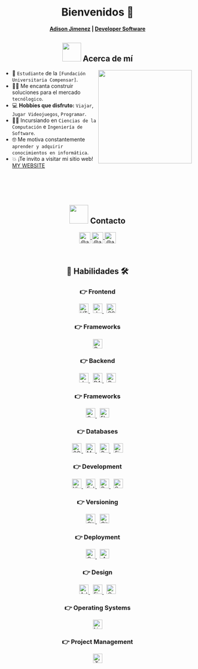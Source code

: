 <h1 align="center">Bienvenidos 👋</h1>
<h4 align="center" style="margin-top: 5; margin-bottom: 10px;">
  <a href="https://www.adisonjimenez.net/" target="blank">Adison Jimenez</a> |
  <a href="https://www.engsoft.app/" target="blank">Developer Software</a>
</h4>

## <div align="center"><picture><img src="https://github.com/7oSkaaa/7oSkaaa/blob/main/Images/about_me.gif?raw=true" width="50px"></picture> Acerca de mí</div>

<picture> <img align="right" src="https://github.com/7oSkaaa/7oSkaaa/blob/main/Images/Right_Side.gif?raw=true" width="250px"></picture>
- :school: `Estudiante` de la `[Fundación Universitaria Compensar]`.
- :technologist: Me encanta construir soluciones para el mercado `tecnólogico`.
- :computer: **Hobbies que disfruto:** `Viajar`, `Jugar Videojuegos`, `Programar`.
- :student: Incursiando en `Ciencias de la Computación` e `Ingeniería de Software`.
- :nerd_face: Me motiva constantemente `aprender y adquirir conocimientos en informática`.
- :boom: ¡Te invito a visitar mi sitio web! [MY WEBSITE](https://www.adisonjimenez.net)
<br/><br/><br/><br/><br/>

## <div align="center"><picture><img src="https://github.com/7oSkaaa/7oSkaaa/blob/main/Images/about_me.gif?raw=true" width="50px"></picture> Contacto</div>

<p align="center">
  <a href="[https://www.youtube.com/@unsimpledev](https://www.tiktok.com/@adisonsjimenez)" target="blank">
    <img align="center" alt="@adisonzenemij" height="30"
      src="https://img.shields.io/badge/YouTube-FF0000?style=for-the-badge&logo=youtube&logoColor=white" />
  </a>
  <a href="[https://www.tiktok.com/@unsimpledev](https://www.youtube.com/@adisonsjimenez)" target="blank">
    <img align="center" alt="@adisonzenemij" height="30"
      src="https://img.shields.io/badge/TikTok-000000?style=for-the-badge&logo=tiktok&logoColor=white" />
  </a>
  <a href="[https://www.linkedin.com/in/azzar-budiyanto/](https://www.linkedin.com/in/adisonjimenez/)" target="blank">
    <img align="center" alt="@adisonzenemij" height="30"
      src="https://img.shields.io/badge/linkedin-%231DA1F2.svg?style=for-the-badge&logo=linkedin&logoColor=white" />
  </a>
</p
<br/><br/>

## <div align="center" width="50px">:open_file_folder: Habilidades 🛠️</div>

### <div align="center" width="50px">👉 Frontend</div>
<p align="center">
  <a href="#">
    <img alt="HTML5" height="25" src="https://img.shields.io/badge/html5-%23E34F26.svg?style=for-the-badge&logo=html5&logoColor=white"/>
  </a>
  &nbsp;
  <a href="#">
    <img alt="JavaScript" height="25" src="https://img.shields.io/badge/javascript-%23323330.svg?style=for-the-badge&logo=javascript&logoColor=%23F7DF1E"/>
  </a>
  &nbsp;
  <a href="#">
    <img alt="CSS3" height="25" src="https://img.shields.io/badge/css3-%231572B6.svg?style=for-the-badge&logo=css3&logoColor=white"/>
  </a>
</p>

### <div align="center" width="50px">👉 Frameworks</div>
<p align="center">
  <a href="https://getbootstrap.com/" target="_blank"> 
     <img alt="Bootstrap" height="25" src="https://img.shields.io/badge/bootstrap-%23563D7C.svg?style=for-the-badge&logo=bootstrap&logoColor=white">
  </a>
</p>

### <div align="center" width="50px">👉 Backend</div>
<p align="center">
  <a href="https://www.java.com/en/">
    <img alt="Java" height="25" src="https://img.shields.io/badge/Java-ED8B00?style=for-the-badge&logo=java&logoColor=white"/>
  </a>
  &nbsp;
  <a href="https://dart.dev/">
    <img alt="DART" height="25" src="https://img.shields.io/badge/Dart-0175C2?style=for-the-badge&logo=dart&logoColor=white"/>
  </a>
  &nbsp;
  <a href="https://python.org/">
    <img alt="Python" height="25" src="https://img.shields.io/badge/Python-FFD43B?style=for-the-badge&logo=python&logoColor=darkgreen"/>
  </a>
</p>

### <div align="center" width="50px">👉 Frameworks</div>
<p align="center">
  <a href="#">
    <img alt="Spring" height="25" src="https://img.shields.io/badge/spring-%236DB33F.svg?style=for-the-badge&logo=spring&logoColor=white"/>
  </a>
  &nbsp;
  <a href="https://flutter.dev/" target="_blank"> 
     <img alt="Flutter" height="25" src="https://img.shields.io/badge/Flutter-02569B?style=for-the-badge&logo=flutter&logoColor=white">
  </a>
</p>

### <div align="center" width="50px">👉 Databases</div>
<p align="center">
  <a href="https://www.sqlite.org/">
    <img alt="SQLite" height="25" src ="https://img.shields.io/badge/SQLite-07405E?style=for-the-badge&logo=sqlite&logoColor=white"/>
  </a>
  &nbsp;
  <a href="https://www.mysql.com/">
    <img alt="MySQL" height="25" src="https://img.shields.io/badge/MySQL-00000F?style=for-the-badge&logo=mysql&logoColor=white">
  </a>
  &nbsp;
  <a href="https://firebase.google.com/">
    <img alt="Postgres" height="25" src ="https://img.shields.io/badge/postgres-%23316192.svg?style=for-the-badge&logo=postgresql&logoColor=white">
  </a>
  &nbsp;
  <a href="https://firebase.google.com/">
    <img alt="Firebase" height="25" src ="https://img.shields.io/badge/firebase-ffca28?style=for-the-badge&logo=firebase&logoColor=black">
  </a>
</p>

### <div align="center" width="50px">👉 Development</div>
<p align="center">
  <a href="#">
    <img alt="Visual Studio Code" height="25" src="https://img.shields.io/badge/Visual_Studio_Code-0078D4?style=for-the-badge&logo=visual%20studio%20code&logoColor=white">
  </a>
  &nbsp;
  <a href="#">
    <img alt="Eclipse" height="25" src="https://img.shields.io/badge/Eclipse-FE7A16.svg?style=for-the-badge&logo=Eclipse&logoColor=white">
  </a>
  &nbsp;
  <a href="#">
    <img alt="Postman" height="25" src="https://img.shields.io/badge/Postman-FF6C37?style=for-the-badge&logo=Postman&logoColor=white">
  </a>
  &nbsp;
  <a href="#">
    <img alt="Sonar Lint" height="25" src="https://img.shields.io/badge/SonarLint-CB2029?style=for-the-badge&logo=SONARLINT&logoColor=white">
  </a>
</p>

### <div align="center" width="50px">👉 Versioning</div>
<p align="center">
  <a href="#">
    <img alt="Git" height="25" src="https://img.shields.io/badge/Git-F05032?style=for-the-badge&logo=git&logoColor=white">
  </a>
  &nbsp;
  <a href="#">
    <img alt="GitHub" height="25" src="https://img.shields.io/badge/github-%23121011.svg?style=for-the-badge&logo=github&logoColor=white">
  </a>
</p>

### <div align="center" width="50px">👉 Deployment</div>
<p align="center">
  <a href="#">
    <img alt="Google Cloud" height="25" src="https://img.shields.io/badge/GoogleCloud-%234285F4.svg?style=for-the-badge&logo=google-cloud&logoColor=white">
  </a>
  &nbsp;
  <a href="#">
    <img alt="AWS" height="25" src="https://img.shields.io/badge/Amazon_AWS-232F3E?style=for-the-badge&logo=amazon-aws&logoColor=white">
  </a>
</p>

### <div align="center" width="50px">👉 Design</div>
<p align="center">
  <a href="#">
    <img alt="Adobe" height="25" src="https://img.shields.io/badge/adobe-%23FF0000.svg?style=for-the-badge&logo=adobe&logoColor=white">
  </a>
  &nbsp;
  <a href="#">
    <img alt="Figma" height="25" src="https://img.shields.io/badge/Figma-F24E1E?style=for-the-badge&logo=figma&logoColor=white">
  </a>
  &nbsp;
  <a href="#">
    <img alt="Canva" height="25" src="https://img.shields.io/badge/Canva-%2300C4CC.svg?style=for-the-badge&logo=Canva&logoColor=white">
  </a>
</p>

### <div align="center" width="50px">👉 Operating Systems</div>
<p align="center">
  <a href="#">
    <img alt="Linux" height="25" src="https://img.shields.io/badge/Linux-FCC624?style=for-the-badge&logo=linux&logoColor=black">
  </a>
</p>

### <div align="center" width="50px">👉 Project Management</div>
<p align="center">
  <a href="#">
    <img alt="Trello" height="25" src="https://img.shields.io/badge/Trello-0052CC?style=for-the-badge&logo=trello&logoColor=white">
  </a>
</p>

